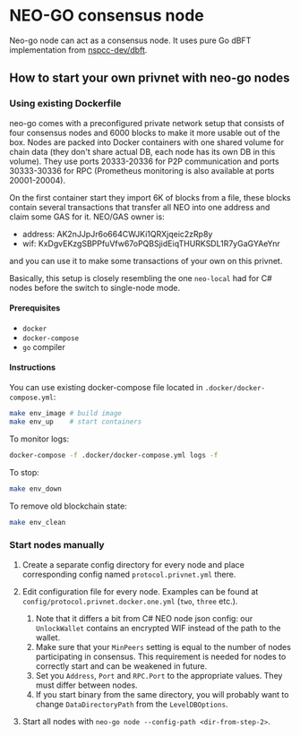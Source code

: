 # NEO-GO consensus node

Neo-go node can act as a consensus node.
It uses pure Go dBFT implementation from [nspcc-dev/dbft](https://github.com/nspcc-dev/dbft).

## How to start your own privnet with neo-go nodes
### Using existing Dockerfile

neo-go comes with a preconfigured private network setup that consists of four
consensus nodes and 6000 blocks to make it more usable out of the box. Nodes
are packed into Docker containers with one shared volume for chain data (they
don't share actual DB, each node has its own DB in this volume). They use ports
20333-20336 for P2P communication and ports 30333-30336 for RPC (Prometheus
monitoring is also available at ports 20001-20004).

On the first container start they import 6K of blocks from a file, these
blocks contain several transactions that transfer all NEO into one address and
claim some GAS for it. NEO/GAS owner is:
 * address: AK2nJJpJr6o664CWJKi1QRXjqeic2zRp8y
 * wif: KxDgvEKzgSBPPfuVfw67oPQBSjidEiqTHURKSDL1R7yGaGYAeYnr

and you can use it to make some transactions of your own on this privnet.

Basically, this setup is closely resembling the one `neo-local` had for C# nodes
before the switch to single-node mode.

#### Prerequisites
- `docker`
- `docker-compose`
- `go` compiler
#### Instructions
You can use existing docker-compose file located in `.docker/docker-compose.yml`:
```bash
make env_image # build image
make env_up    # start containers
```
To monitor logs:
```bash
docker-compose -f .docker/docker-compose.yml logs -f
```

To stop:
```bash
make env_down
```

To remove old blockchain state:
```bash
make env_clean
``` 

### Start nodes manually
1. Create a separate config directory for every node and
place corresponding config named `protocol.privnet.yml` there.

2. Edit configuration file for every node.
Examples can be found at `config/protocol.privnet.docker.one.yml` (`two`, `three` etc.).
    1. Note that it differs a bit from C# NEO node json config: our `UnlockWallet` contains
       an encrypted WIF instead of the path to the wallet. 
    2. Make sure that your `MinPeers` setting is equal to
       the number of nodes participating in consensus.
       This requirement is needed for nodes to correctly
       start and can be weakened in future.
    3. Set you `Address`, `Port` and `RPC.Port` to the appropriate values.
       They must differ between nodes.
    4. If you start binary from the same directory, you will probably want to change
       `DataDirectoryPath` from the `LevelDBOptions`. 

3. Start all nodes with `neo-go node --config-path <dir-from-step-2>`.

